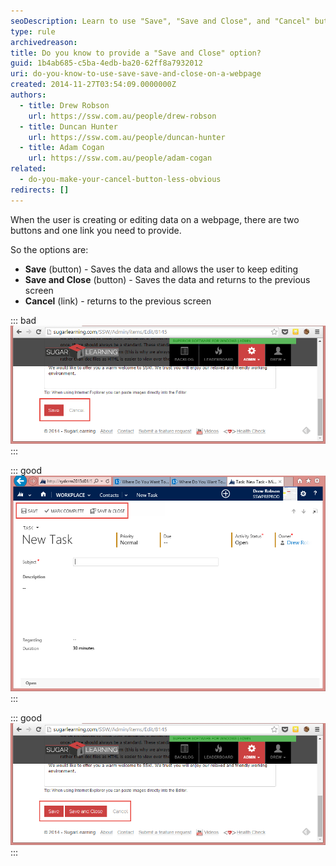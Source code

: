 ```yaml
---
seoDescription: Learn to use "Save", "Save and Close", and "Cancel" buttons effectively on your page to provide a seamless user experience.
type: rule
archivedreason:
title: Do you know to provide a "Save and Close" option?
guid: 1b4ab685-c5ba-4edb-ba20-62ff8a7932012
uri: do-you-know-to-use-save-save-and-close-on-a-webpage
created: 2014-11-27T03:54:09.0000000Z
authors:
  - title: Drew Robson
    url: https://ssw.com.au/people/drew-robson
  - title: Duncan Hunter
    url: https://ssw.com.au/people/duncan-hunter
  - title: Adam Cogan
    url: https://ssw.com.au/people/adam-cogan
related:
  - do-you-make-your-cancel-button-less-obvious
redirects: []
---
```


When the user is creating or editing data on a webpage, there are two buttons and one link you need to provide.

<!--endintro-->

So the options are:

* **Save** (button) - Saves the data and allows the user to keep editing
* **Save and Close** (button) - Saves the data and returns to the previous screen
* **Cancel** (link) - returns to the previous screen

::: bad
![Figure: Bad example - only provided "Save" button and "Cancel" link](2014-11-27_11-45-25-compressor.png)
:::

::: good
![Figure: Good example - CRM 2013 provides a "Save" button and a "Save and Close" button](2014-11-27_13-58-48-compressor.png)
:::

::: good
![Figure: Better example - SugarLearning provides a "Save" button, a "Save" and Close" button, and a "Cancel" link](2014-11-27_11-47-40-compressor.png)
:::
